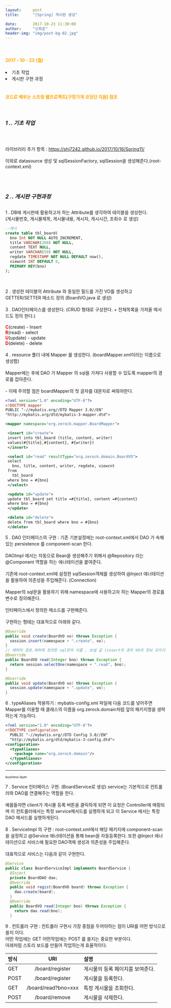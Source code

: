 ```yaml
---
layout:     post
title:      "[Spring] 게시판 생성"

date:       2017-10-23 11:30:00
author:     "신희준"
header-img: "img/post-bg-02.jpg"
---
```


<meta name="description" content="Spring스프링 애너테이션 Annotation정리 @Autowired,@Qualifier,@Resource,@Component,@PostConstruct,@Aspect
,@AOP,@POINTCUT,@AROUND,@ADVICE,@RequestMapping,@REPOSITORY,@SERVICE,@COMPONENT
">

<br>
<H4 style ="font-weight:bold; color : orange">2017 - 10 - 23 (월)</H4>
<li>기초 작업</li>
<li>게시판 구현 과정</li>
<br>
<H4 style ="font-weight:bold; color:orange;">코드로 배우는 스프링 웹프로젝트[구멍가게 코딩단 지음] 참조</H4>
<br>

<h5 style = "font-size: 17px; font-weight : bold;">1 .. 기초 작업</h5>

<br>
<p style="font-size:14px;">
라이브러리 추가 항목 : <a href="https://shj7242.github.io/2017/10/16/Spring11/">https://shj7242.github.io/2017/10/16/Spring11/</a>
<br><br>
이외로 datasource 생성 및 sqlSessionFactory, sqlSession을 생성해준다.(root-context.xml)

</p>
<br><br>
<h5 style = "font-size: 17px; font-weight : bold;">2 .. 게시판 구현과정</h5>

<p style="font-size:14px;">

1 . DB에 게시판에 활용하고자 하는 Attribute를 생각하여 테이블을 생성한다. <br>(게시물번호, 게시물제목, 게시물내용, 게시자, 게시시간, 조회수 로 생성)
</p>

~~~sql
--예시
create table tbl_board(
  bno Int NOT NULL AUTO_INCREMENT,
  title VARCHAR(200) NOT NULL,
  content TEXT NULL,
  writer VARCHAR(50) NOT NULL,
  regdate TIMESTAMP NOT NULL DEFAULT now(),
  viewcnt INT DEFAULT 0,
  PRIMARY KEY(bno)
);
~~~

<br>

<p style="font-size:14px;">
2 . 생성한 테이블의  Attribute 와 동일한 필드를 가진 VO를 생성하고 GETTER/SETTER 메소드 정의 (BoardVO.java 로 생성)
<br><br>
3 . DAO인터페이스를 생성한다. (CRUD 형태로 구성한다. + 전체목록을 가져올 메서드도 정의 한다.)
<br><br>
<b style = "color:red;">C</b>(create) - Insert
<br>
<b style = "color:red;">R</b>(read) - select
<br>
<b style = "color:red;">U</b>(update) - update
<br>
<b style = "color:red;">D</b>(delete) - delete
<br><br>
4 . resource 폴더 내에 Mapper 를 생성한다. (boardMapper.xml이라는 이름으로 생성함) <br><br>Mapper에는 후에 DAO 가 Mapper 의 sql을 가져다 사용할 수 있도록 mapper의 경로를 잡아준다.
<br><br>
- 이때 주의할 점은 boardMapper의 첫 글자를 대문자로 써줘야한다.
</p>

~~~xml
<?xml version="1.0" encoding="UTF-8"?>
<!DOCTYPE mapper
PUBLIC "-//mybatis.org//DTD Mapper 3.0//EN"
"http://mybatis.org/dtd/mybatis-3-mapper.dtd">

<mapper namespace="org.zerock.mapper.BoardMapper">

 <insert id="create">
 insert into tbl_board (title, content, writer)
 values(#{title},#{content}, #{writer})
 </insert>

 <select id="read" resultType="org.zerock.domain.BoardVO">
 select
   bno, title, content, writer, regdate, viewcnt
 from
   tbl_board
 where bno = #{bno}
 </select>

 <update id="update">
 update tbl_board set title =#{title}, content =#{content}
 where bno = #{bno}
 </update>

 <delete id="delete">
 delete from tbl_board where bno = #{bno}
 </delete>
~~~

<p style = "font-size:14px;">
5 . DAO 인터페이스의 구현 : 기존 기본설정에는 root-context.xml에서 DAO 가 속해있는 persistence 를 component-scan 한다.
<br><br>
DAOImpl 에서는 자동으로 Bean을 생성해주기 위해서 @Repository 라는 @Component 역할을 하는 애너테이션을 붙여준다.
<br><br>
기존에 root-context.xml에 설정한 sqlSession객체를 생성하여 @Inject 애너테이션을 활용하여 의존성을 주입해준다. (Connection)
<br><br>
Mapper의 sql문을 활용하기 위해 namespace에 사용하고자 하는 Mapper의 경로를 변수로 정의해준다.
<br><br>
인터페이스에서 정의한 메소드를 구현해준다.
<br><br>
구현하는 형태는 대표적으로 아래와 같다.
</p>

~~~java
@Override
public void create(BoardVO vo) throws Exception {
  session.insert(namespace + ".create", vo);
}
// 매퍼의 경로.매퍼에 정의한 sql문의 이름 , 보낼 값 (insert의 경우 VO의 정보 모두다 집어넣기에 vo를 보냄)
@Override
public BoardVO read(Integer bno) throws Exception {
  return session.selectOne(namespace + ".read", bno);
}

@Override
public void update(BoardVO vo) throws Exception {
  session.update(namespace + ".update", vo);
}
~~~

<p style = "font-size:14px;">
6 . typeAliases 적용하기 : mybatis-config.xml 파일에 다음 코드를 넣어주면 Mapper를 이용할 때 클래스의 이름을 org.zerock.domain처럼 앞의 패키지명을 생략하는게 가능하다.
</p>

~~~xml
<?xml version="1.0" encoding="UTF-8"?>
<!DOCTYPE configuration
  PUBLIC "-//mybatis.org//DTD Config 3.0//EN"
  "http://mybatis.org/dtd/mybatis-3-config.dtd">
<configuration>
  <typeAliases>
    <package name="org.zerock.domain"/>    
  </typeAliases>
</configuration>
~~~

<hr>
<p style = "font-size:10px;">business layer</p>


<p style = "font-size:14px;">
7 . Service 인터페이스 구현. (BoardService로 생성)
service는 기본적으로 컨트롤러와 DAO를 연결해주는 역할을 한다.
<br>
<br>
예를들자면 client가 게시물 등록 버튼을 클릭하게 되면 이 요청은 Controller에 매핑되며 이 컨트롤러에서는 특정 service메서드를 실행하게 되고 이 Service 에서는 특정 DAO 메서드를 실행하게된다.
<br><br>
8 . ServiceImpl 의 구현 : root-context.xml에서 해당 패키지에 component-scan을 설정하고 @Service 애너테이션을 통해 bean을 자동등록한다. 또한 @Inject 애너테이션으로 서비스에 필요한 DAO객체 생성과 의존성을 주입해준다.
<br><br>
대표적으로 서비스는 다음과 같이 구현한다.
</p>

~~~java
@Service
public class BoardServiceImpl implements BoardService {
  @Inject
  private BoardDAO dao;
  @Override
  public void regist(BoardVO board) throws Exception {
    dao.create(board);
  }
  @Override
  public BoardVO read(Integer bno) throws Exception {
    return dao.read(bno);
  }
~~~

<p style = "font-size:14px;">
9 . 컨트롤러 구현 : 컨트롤러 구현시 가장 중점을 두어야하는 점이 URI를 어떤 방식으로 쓸지 이다. <br>어떤 작업에는 GET 어떤작업에는 POST 를 쓸지는 중요한 부분이다. <br>아래처럼 스토리 보드를 만들어 작업하는게 효율적이다.
</p>

| 방식 | URI | 설명 |
|:--------|:--------:|:--------|
| GET | /board/register | 게시물의 등록 페이지를 보여준다. |
| POST | /board/register | 게시물을 등록한다. |
| GET | /board/read?bno=xxx | 특정 게시물을 조회한다. |
| POST | /board/remove | 게시물을 삭제한다. |
